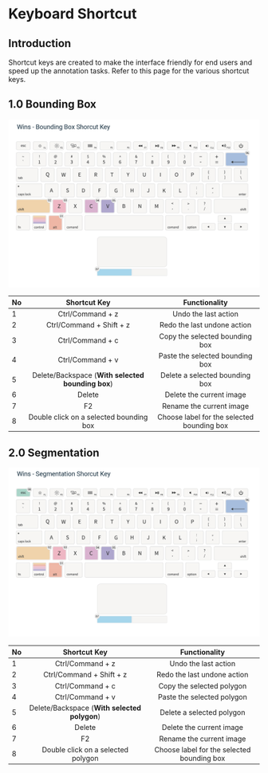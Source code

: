 # Keyboard Shortcut

## Introduction

Shortcut keys are created to make the interface friendly for end users and speed up the annotation tasks. Refer to this page for the various shortcut keys.

## 1.0 Bounding Box

![](../../.gitbook/assets/wins_boundingboxshortcutkey_1.0.png)

| No | Shortcut Key | Functionality |
| :--- | :---: | :---: |
| 1 | Ctrl/Command + z | Undo the last action |
| 2 | Ctrl/Command + Shift + z | Redo the last undone action |
| 3 | Ctrl/Command + c | Copy the selected bounding box |
| 4 | Ctrl/Command + v | Paste the selected bounding box |
| 5 | Delete/Backspace \(**With selected bounding box**\) | Delete a selected bounding box |
| 6 | Delete | Delete the current image |
| 7 | F2 | Rename the current image |
| 8 | Double click on a selected bounding box | Choose label for the selected bounding box |

## 2.0 Segmentation

![](../../.gitbook/assets/wins_segmentationboxshortcutkey_1.0.png)

| No | Shortcut Key | Functionality |
| :--- | :---: | :---: |
| 1 | Ctrl/Command + z | Undo the last action |
| 2 | Ctrl/Command + Shift + z | Redo the last undone action |
| 3 | Ctrl/Command + c | Copy the selected polygon |
| 4 | Ctrl/Command + v | Paste the selected polygon |
| 5 | Delete/Backspace \(**With selected polygon**\) | Delete a selected polygon |
| 6 | Delete | Delete the current image |
| 7 | F2 | Rename the current image |
| 8 | Double click on a selected polygon | Choose label for the selected bounding box |

